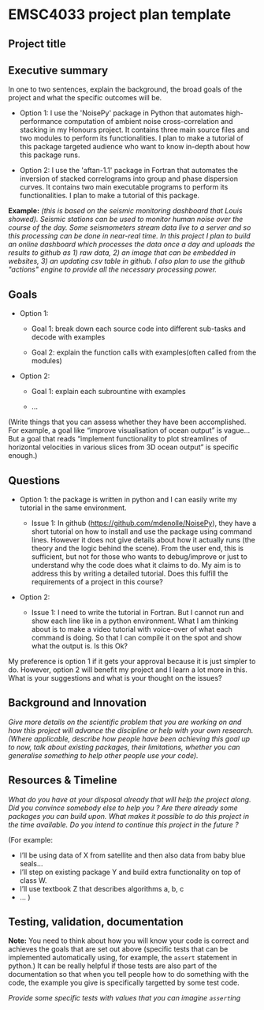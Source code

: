 # EMSC4033 project plan template

## Project title

## Executive summary

In one to two sentences, explain the background, the broad goals of the project and what the specific outcomes will be.

- Option 1: I use the 'NoisePy' package in Python that automates high-performance computation of ambient noise cross-correlation and stacking in my Honours project. It contains three main source files and two modules to perform its functionalities. I plan to make a tutorial of this package targeted audience who want to know in-depth about how this package runs. 

- Option 2: I use the 'aftan-1.1' package in Fortran that automates the inversion of stacked correlograms into group and phase dispersion curves. It contains two main executable programs to perform its functionalities. I plan to make a tutorial of this package. 

**Example:** _(this is based on the seismic monitoring dashboard that Louis showed). Seismic stations can be used to monitor human noise over the course of the day. Some seismometers stream data live to a server and so this processing can be done in near-real time. In this project I plan to build an online dashboard which processes the data once a day and uploads the results to github as 1) raw data, 2) an image that can be embedded in websites, 3) an updating csv table in github. I also plan to use the github "actions" engine to provide all the necessary processing power._

## Goals

- Option 1: 

    - Goal 1: break down each source code into different sub-tasks and decode with examples
    
    - Goal 2: explain the function calls with examples(often called from the modules) 

- Option 2: 

    - Goal 1: explain each subrountine with examples
    
    - ...

(Write things that you can assess whether they have been accomplished. For example, a goal like “improve visualisation of ocean output” is vague... But a goal that reads “implement functionality to plot streamlines of horizontal velocities in various slices from 3D ocean output” is specific enough.)

## Questions
- Option 1: the package is written in python and I can easily write my tutorial in the same environment. 
    - Issue 1: In github (https://github.com/mdenolle/NoisePy), they have a short tutorial on how to install and use the package using command lines. However it 
               does not give details about how it actually runs (the theory and the logic behind the scene). From the user end, this is sufficient, but not for 
               those who wants to debug/improve or just to understand why the code does what it claims to do. My aim is to address this by writing a detailed
               tutorial. Does this fulfill the requirements of a project in this course?
 
- Option 2: 
     - Issue 1: I need to write the tutorial in Fortran. But I cannot run and show each line like in a python environment. What I am thinking about is to make a                     video tutorial with voice-over of what each command is doing. So that I can compile it on the spot and show what the output is. Is this Ok?

My preference is option 1 if it gets your approval because it is just simpler to do. However, option 2 will benefit my project and I learn a lot more in this. 
What is your suggestions and what is your thought on the issues? 


## Background and Innovation  

_Give more details on the scientific problem that you are working on and how this project will advance the discipline or help with your own research.
(Where applicable, describe how people have been achieving this goal up to now, talk about existing packages, their limitations, whether you can generalise something to help other people use your code)._

## Resources & Timeline

_What do you have at your disposal already that will help the project along. Did you convince somebody else to help you ? Are there already some packages you can build upon. What makes it possible to do this project in the time available. Do you intend to continue this project in the future ?_

(For example:
  - I’ll be using data of X from satellite and then also data from baby blue seals…
  - I’ll step on existing package Y and build extra functionality on top of class W.
  - I’ll use textbook Z that describes algorithms a, b, c
  - …
)

## Testing, validation, documentation

**Note:** You need to think about how you will know your code is correct and achieves the goals that are set out above (specific tests that can be implemented automatically using, for example, the `assert` statement in python.)  It can be really helpful if those tests are also part of the documentation so that when you tell people how to do something with the code, the example you give is specifically targetted by some test code.

_Provide some specific tests with values that you can imagine `assert`ing_

